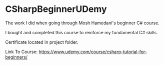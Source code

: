 # CSharpBeginnerUDemy
The work I did when going through Mosh Hamedani's beginner C# course.

I bought and completed this course to reinforce my fundamental C# skills.

Certificate located in project folder.

Link To Course:
https://www.udemy.com/course/csharp-tutorial-for-beginners/

